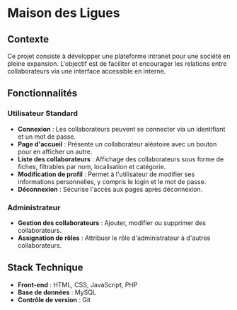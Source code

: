 # Maison des Ligues

## Contexte

Ce projet consiste à développer une plateforme intranet pour une société en pleine expansion. L'objectif est de faciliter et encourager les relations entre collaborateurs via une interface accessible en interne.

## Fonctionnalités

### Utilisateur Standard
- **Connexion** : Les collaborateurs peuvent se connecter via un identifiant et un mot de passe.
- **Page d'accueil** : Présente un collaborateur aléatoire avec un bouton pour en afficher un autre.
- **Liste des collaborateurs** : Affichage des collaborateurs sous forme de fiches, filtrables par nom, localisation et catégorie.
- **Modification de profil** : Permet à l'utilisateur de modifier ses informations personnelles, y compris le login et le mot de passe.
- **Déconnexion** : Sécurise l'accès aux pages après déconnexion.

### Administrateur
- **Gestion des collaborateurs** : Ajouter, modifier ou supprimer des collaborateurs.
- **Assignation de rôles** : Attribuer le rôle d'administrateur à d'autres collaborateurs.

## Stack Technique

- **Front-end** : HTML, CSS, JavaScript, PHP
- **Base de données** : MySQL
- **Contrôle de version** : Git

